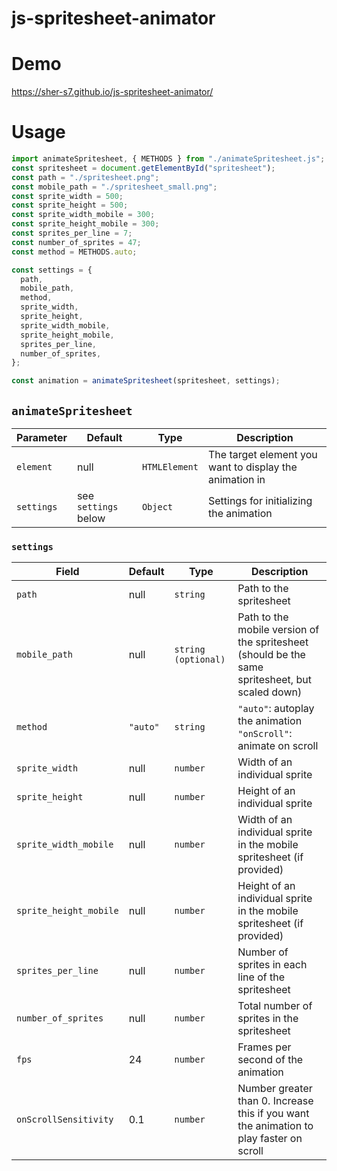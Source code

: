 # js-spritesheet-animator
# Demo
https://sher-s7.github.io/js-spritesheet-animator/
# Usage
```js
import animateSpritesheet, { METHODS } from "./animateSpritesheet.js";
const spritesheet = document.getElementById("spritesheet");
const path = "./spritesheet.png";
const mobile_path = "./spritesheet_small.png";
const sprite_width = 500;
const sprite_height = 500;
const sprite_width_mobile = 300;
const sprite_height_mobile = 300;
const sprites_per_line = 7;
const number_of_sprites = 47;
const method = METHODS.auto;

const settings = {
  path,
  mobile_path,
  method,
  sprite_width,
  sprite_height,
  sprite_width_mobile,
  sprite_height_mobile,
  sprites_per_line,
  number_of_sprites,
};

const animation = animateSpritesheet(spritesheet, settings);
```

## `animateSpritesheet`
| Parameter  | Default              | Type          | Description                                             |
|------------|----------------------|---------------|---------------------------------------------------------|
| `element`  | null                 | `HTMLElement` | The target element you want to display the animation in |
| `settings` | see `settings` below | `Object`      | Settings for initializing the animation                 |

### `settings`
| Field                  | Default  | Type                | Description                                                                                     |
|------------------------|----------|---------------------|-------------------------------------------------------------------------------------------------|
| `path`                 | null     | `string`            | Path to the spritesheet                                                                         |
| `mobile_path`          | null     | `string (optional)` | Path to the mobile version of the spritesheet (should be the same spritesheet, but scaled down) |
| `method`               | `"auto"` | `string`            | `"auto"`: autoplay the animation<br>`"onScroll"`: animate on scroll                             |
| `sprite_width`         | null     | `number`            | Width of an individual sprite                                                                   |
| `sprite_height`        | null     | `number`            | Height of an individual sprite                                                                  |
| `sprite_width_mobile`  | null     | `number`            | Width of an individual sprite in the mobile spritesheet (if provided)                           |
| `sprite_height_mobile` | null     | `number`            | Height of an individual sprite in the mobile spritesheet (if provided)                          |
| `sprites_per_line`     | null     | `number`            | Number of sprites in each line of the spritesheet                                               |
| `number_of_sprites`    | null     | `number`            | Total number of sprites in the spritesheet                                                      |
| `fps`                  | 24       | `number`            | Frames per second of the animation                                                              |
| `onScrollSensitivity`  | 0.1      | `number`            | Number greater than 0. Increase this if you want the animation to play faster on scroll         |

